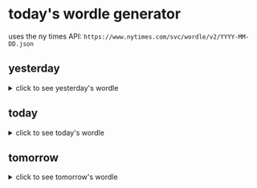 # today's wordle generator

uses the ny times API: `https://www.nytimes.com/svc/wordle/v2/YYYY-MM-DD.json`

## yesterday

<details>
    <summary>click to see yesterday's wordle</summary>

    agent

</details>

## today

<details>
    <summary>click to see today's wordle</summary>

    leaky

</details>

## tomorrow

<details>
    <summary>click to see tomorrow's wordle</summary>

    graph

</details>

